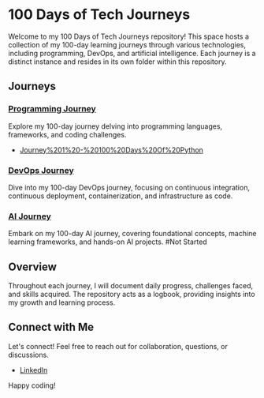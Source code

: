 # 100 Days of Tech Journeys

Welcome to my 100 Days of Tech Journeys repository! This space hosts a collection of my 100-day learning journeys through various technologies, including programming, DevOps, and artificial intelligence. Each journey is a distinct instance and resides in its own folder within this repository.

## Journeys

### [Programming Journey](./programming)

Explore my 100-day journey delving into programming languages, frameworks, and coding challenges.
- [Journey%201%20-%20100%20Days%20Of%20Python](./programming/python)

### [DevOps Journey](./devops)

Dive into my 100-day DevOps journey, focusing on continuous integration, continuous deployment, containerization, and infrastructure as code.

### [AI Journey](./ai)

Embark on my 100-day AI journey, covering foundational concepts, machine learning frameworks, and hands-on AI projects. #Not Started

## Overview

Throughout each journey, I will document daily progress, challenges faced, and skills acquired. The repository acts as a logbook, providing insights into my growth and learning process.

## Connect with Me

Let's connect! Feel free to reach out for collaboration, questions, or discussions.

- [LinkedIn](#https://www.linkedin.com/in/brandonwest87/)

Happy coding!
